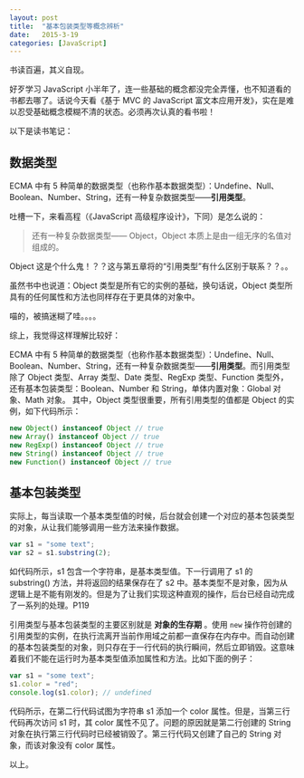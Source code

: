 ```yaml
---
layout: post
title:  "基本包装类型等概念辨析"
date:   2015-3-19
categories: [JavaScript]
---
```

书读百遍，其义自现。

好歹学习 JavaScript 小半年了，连一些基础的概念都没完全弄懂，也不知道看的书都去哪了。话说今天看《基于 MVC 的 JavaScript 富文本应用开发》，实在是难以忍受基础概念模糊不清的状态。必须再次认真的看书啦！

以下是读书笔记：

## 数据类型
ECMA 中有 5 种简单的数据类型（也称作基本数据类型）：Undefine、Null、Boolean、Number、String，还有一种复杂数据类型——**引用类型**。

吐槽一下，来看高程（《JavaScript 高级程序设计》，下同）是怎么说的：

> 还有一种复杂数据类型—— Object，Object 本质上是由一组无序的名值对组成的。

Object 这是个什么鬼！？？这与第五章将的“引用类型”有什么区别于联系？？。。

虽然书中也说道：Object 类型是所有它的实例的基础，换句话说，Object 类型所具有的任何属性和方法也同样存在于更具体的对象中。

喵的，被搞迷糊了哇。。。。

综上，我觉得这样理解比较好：

ECMA 中有 5 种简单的数据类型（也称作基本数据类型）：Undefine、Null、Boolean、Number、String，还有一种复杂数据类型——**引用类型**。而引用类型除了 Object 类型、Array 类型、Date 类型、RegExp 类型、Function 类型外，还有基本包装类型：Boolean、Number 和 String，单体内置对象：Global 对象、Math 对象。
其中，Object 类型很重要，所有引用类型的值都是 Object 的实例，如下代码所示：

```js
new Object() instanceof Object // true
new Array() instanceof Object // true
new RegExp() instanceof Object // true
new String() instanceof Object // true
new Function() instanceof Object // true
```

## 基本包装类型
实际上，每当读取一个基本类型值的时候，后台就会创建一个对应的基本包装类型的对象，从让我们能够调用一些方法来操作数据。

```js
var s1 = "some text";
var s2 = s1.substring(2);
```

如代码所示，s1 包含一个字符串，是基本类型值。下一行调用了 s1 的 substring() 方法，并将返回的结果保存在了 s2 中。基本类型不是对象，因为从逻辑上是不能有刚发的。但是为了让我们实现这种直观的操作，后台已经自动完成了一系列的处理。P119

引用类型与基本包装类型的主要区别就是 **对象的生存期** 。使用 `new` 操作符创建的引用类型的实例，在执行流离开当前作用域之前都一直保存在内存中。而自动创建的基本包装类型的对象，则只存在于一行代码的执行瞬间，然后立即销毁。这意味着我们不能在运行时为基本类型值添加属性和方法。比如下面的例子：

```js
var s1 = "some text";
s1.color = "red";
console.log(s1.color); // undefined
```

代码所示，在第二行代码试图为字符串 s1 添加一个 color 属性。但是，当第三行代码再次访问 s1 时，其 color 属性不见了。问题的原因就是第二行创建的 String 对象在执行第三行代码时已经被销毁了。第三行代码又创建了自己的 String 对象，而该对象没有 color 属性。

以上。
